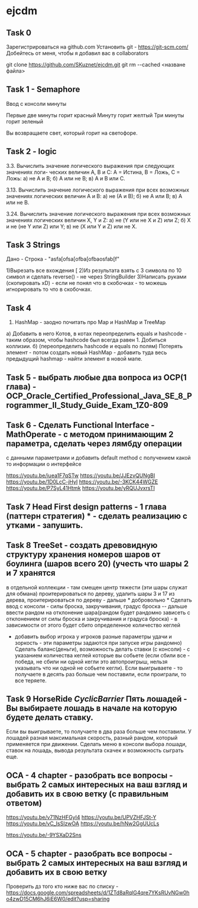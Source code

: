 # ejcdm

## Task 0

Зарегистрироваться на github.com
Установить git - https://git-scm.com/
Добейтесь от меня, чтобы я добавил вас в collaborators

git clone https://github.com/SKuznet/ejcdm.git
git rm --cached <назване файла> 
## Task 1 - Semaphore

Ввод с консоли минуты

Первые две минуты горит красный
Минуту горит желтый
Три минуты горит зеленый

Вы возвращаете свет, который горит на светофоре.

## Task 2 - logic

3.3. Вычислить значение логического выражения при следующих значениях логи-
ческих величин А, В и С: А = Истина, В = Ложь, С = Ложь:
а) не А и В;
б) А или не В;
в) А и В или С.

3.13. Вычислить значение логического выражения при всех возможных значениях
логических величин А и В:
а) не (А и В);
б) не А или В;
в) А или не В.

3.24. Вычислить значение логического выражения при всех возможных значениях
логических величин X, Y и Z:
а) не (Y или не X и Z) или Z;
б) X и не (не Y или Z) или Y;
в) не (X или Y и Z) или не X.

## Task 3 Strings

Дано - Строка - "asfa[ofsa[ofba[ofbaosfab[f"

1)Вырезать все вхождения [
2)Из результата взять с 3 символа по 10 символ и сделать reverse() - не через StringBuilder
3)Написать руками (скопировать xD) - если не понял что в скобочках - то можешь игнорировать то что в скобочках.


## Task 4

1) HashMap - заодно почитать про Map и HashMap и TreeMap

а) Добавить в него Котов, в котах переопределить equals и hashcode - таким образом, чтобы hashcode был всегда равен 1.
Добиться коллизии. 
б) (переопределить hashcode и equals по полям) Потерять элемент - потом создать новый HashMap - добавить туда весь предыдущий hashmap - найти элемент 
в новой мапе.

## Task 5 - выбрать любые два вопроса из OCP(1 глава) - OCP_Oracle_Certified_Professional_Java_SE_8_Programmer_II_Study_Guide_Exam_1Z0-809

## Task 6 - Сделать Functional Interface - MathOperate - с методом принимающим 2 параметра, сделать через лямбду операции 
с данными параметрами и добавить default method с получением какой то информации о интерфейсе

https://youtu.be/iuea1F7qSTw
https://youtu.be/JJEzvQUNgBI
https://youtu.be/1D0LcC-jHyI
https://youtu.be/-3KCK44WGZE
https://youtu.be/P7SyL41Htmk
https://youtu.be/yRQUJvxrsTI

## Task 7 Head First design patterns - 1 глава (паттерн стратегия) * - сделать реализацию с утками - запушить.

## Task 8 TreeSet - создать древовидную структуру хранения номеров шаров от боулинга (шаров всего 20) (учесть что шары 2 и 7 хранятся 
в отдельной коллекции - там смещен центр тяжести (эти шары служат для обмана) проитерироваться по дереву, удалить шары 3 и 17 из дерева,
проитерироваться по дереву - дальше * добровольно *
Сделать ввод с консоли - силы броска, закручивания, градус броска -- дальше ввести рандом на отклонение шара(рандом будет рандомно
зависеть с отклонением от силы броска и закручивания и градуса броска) - в зависимости от этого будет сбито определенное количество кеглей
+ добавить выбор игрока у игроков разные параметры удачи и зоркость - эти параметры задаются при запуске игры рандомно)
Сделать баланс(деньги), возможность делать ставки (с консоли) - с указанием количества кеглей которые вы собьете (если сбили все - победа, не сбили ни одной кегли
это автопроигрыш, нельзя указывать что ни одной не собьете кегли). Если выигрываете - то получаете в десять раз больше чем поставили,
если проиграли, то все теряете.

## Task 9 HorseRide *CyclicBarrier* Пять лошадей - Вы выбираете лошадь в начале на которую будете делать ставку.
Если вы выигрываете, то получаете в два раза больше чем поставили. У лошадей разная максимальная скорость, разный рандом, который
применяется при движении. Сделать меню в консоли выбора лошади, ставок на лошадь, вывода результата скачек и возможность сыграть еще.

## OCA - 4 chapter - разобрать все вопросы - выбрать 2 самых интересных на ваш взгляд и добавить их в свою ветку (с правильным ответом)

https://youtu.be/v71NzHFGyI4
https://youtu.be/UPVZHFJSt-Y
https://youtu.be/vC_IsSlzwOA
https://youtu.be/hNw2GgUUcLs

https://youtu.be/-9YSXaD2Sns 

## OCA - 5 chapter - разобрать все вопросы - выбрать 2 самых интересных на ваш взгляд и добавить их в свою ветку
Проверить дз того кто ниже вас по списку - https://docs.google.com/spreadsheets/d/1ZTd8aRqlG4qre7YKsRUvNGw0ho4zwD15CM6hJ6iE6W0/edit?usp=sharing 


